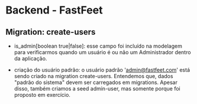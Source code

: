 # Backend - FastFeet

## Migration: create-users

* is_admin[boolean true|false]: esse campo foi incluído na modelagem para verificarmos quando um usuário é ou não um Administrador dentro da aplicação.

* criação do usuário padrão: o usuário padrão 'admin@fastfeet.com' está sendo criado na migration create-users. Entendemos que, dados "padrão do sistema" devem ser carregados em migrations. Apesar disso, também criamos a seed admin-user, mas somente porque foi proposto em exercício.

